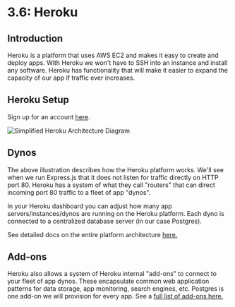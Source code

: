 # 3.6: Heroku

## Introduction

Heroku is a platform that uses AWS EC2 and makes it easy to create and deploy apps. With Heroku we won't have to SSH into an instance and install any software. Heroku has functionality that will make it easier to expand the capacity of our app if traffic ever increases.

## Heroku Setup

Sign up for an account [here](https://www.heroku.com/).

![Simplified Heroku Architecture Diagram](../../.gitbook/assets/heroku-arch-simple.png)

## Dynos

The above illustration describes how the Heroku platform works. We'll see when we run Express.js that it does not listen for traffic directly on HTTP port 80. Heroku has a system of what they call "routers" that can direct incoming port 80 traffic to a fleet of app "dynos".

In your Heroku dashboard you can adjust how many app servers/instances/dynos are running on the Heroku platform. Each dyno is connected to a centralized database server \(in our case Postgres\).

See detailed docs on the entire platform architecture [here.](https://devcenter.heroku.com/categories/heroku-architecture)

## Add-ons

Heroku also allows a system of Heroku internal "add-ons" to connect to your fleet of app dynos. These encapsulate common web application patterns for data storage, app monitoring, search engines, etc. Postgres is one add-on we will provision for every app. See a [full list of add-ons here.](https://elements.heroku.com/addons)
